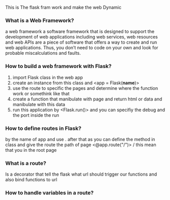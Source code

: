 This is The flask fram work and make the web Dynamic


### What is a Web Framework?
a web framework a software framework that is designed to support the development of web applications including web services, web resources and web APIs are a piece of software that offers a way to create and run web applications. Thus, you don’t need to code on your own and look for probable miscalculations and faults.

### How to build a web framework with Flask?
1. import Flask class in the web app
2. create an instance from this class and
<app = Flask(__name__)>
3. use the route to specific the pages and determine where the function work or somethink like that
4. create a function that manibulate with page and return html or data and manibulate with this data 
5. run this application by <Flask.run()>
and you can specifiy the debug and the port inside the run

### How to define routes in Flask?
by the name of app and use . after that as you can define the method in class 
and give the route the path of page
<@app.route("/")>
/ this mean that you in the root page

### What is a route?
Is a decorator that tell the flask what url should trigger our functions
and also bind functions to url

### How to handle variables in a route?
